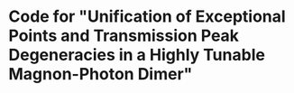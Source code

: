 # Code for "Unification of Exceptional Points and Transmission Peak Degeneracies in a Highly Tunable Magnon-Photon Dimer"


